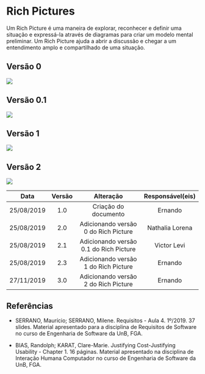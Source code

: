 # Rich Pictures

Um Rich Picture é uma maneira de explorar, reconhecer e definir uma situação e expressá-la através de diagramas para criar um modelo mental preliminar. Um Rich Picture ajuda a abrir a discussão e chegar a um entendimento amplo e compartilhado de uma situação.

## Versão 0

<img src="https://raw.githubusercontent.com/Requisitos2-2019/Shazam/master/docs/pre-rastreabilidade/rich-pictures/v0/0.2.jpg" />

## Versão 0.1

<img src="https://raw.githubusercontent.com/Requisitos2-2019/Shazam/master/docs/pre-rastreabilidade/rich-pictures/v0/0.1.jpg" />


## Versão 1

<img src="https://raw.githubusercontent.com/Requisitos2-2019/Shazam/master/docs/pre-rastreabilidade/rich-pictures/v1/1.0.jpg" />

## Versão 2

<img src="https://raw.githubusercontent.com/Requisitos2-2019/Shazam/master/docs/pre-rastreabilidade/rich-pictures/v2/2.0.png" />


|Data|Versão|Alteração|Responsável(eis)|
|:--:|:----:|:-------:|:---:|
| 25/08/2019 | 1.0 | Criação do documento | Ernando|
|25/08/2019|2.0|Adicionando versão 0 do Rich Picture|Nathalia Lorena|
|25/08/2019|2.1|Adicionando versão 0.1 do Rich Picture|Victor Levi|
|25/08/2019|2.3|Adicionando versão 1 do Rich Picture|Ernando|
|27/11/2019|3.0|Adicionando versão 2 do Rich Picture|Ernando|

## Referências

- SERRANO, Maurício; SERRANO, Milene. Requisitos - Aula 4. 1º/2019. 37 slides. Material apresentado para a disciplina de Requisitos de Software no curso de Engenharia de Software da UnB, FGA.

- BIAS, Randolph; KARAT, Clare-Marie. Justifying Cost-Justifying Usability - Chapter 1. 16 páginas. Material apresentado na disciplina de Interação Humana Computador no curso de Engenharia de Software da UnB, FGA.